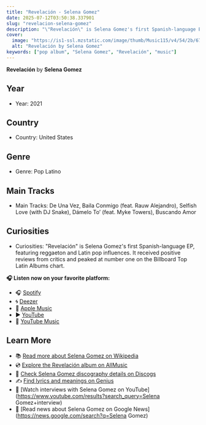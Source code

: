 ```yaml
---
title: "Revelación - Selena Gomez"
date: 2025-07-12T03:50:38.337901
slug: "revelacion-selena-gomez"
description: "\"Revelación\" is Selena Gomez's first Spanish-language EP, featuring reggaeton and Latin pop influences."
cover:
  image: "https://is1-ssl.mzstatic.com/image/thumb/Music115/v4/54/2b/67/542b6728-c2e9-77af-8aee-6cfdd0b4ac24/21UMGIM06300.rgb.jpg/500x500bb.jpg"
  alt: "Revelación by Selena Gomez"
keywords: ["pop album", "Selena Gomez", "Revelación", "music"]
---
```


**Revelación** by **Selena Gomez**

## Year
- Year: 2021
## Country
- Country: United States
## Genre
- Genre: Pop Latino
## Main Tracks
- Main Tracks: De Una Vez, Baila Conmigo (feat. Rauw Alejandro), Selfish Love (with DJ Snake), Dámelo To’ (feat. Myke Towers), Buscando Amor
## Curiosities
- Curiosities: "Revelación" is Selena Gomez's first Spanish-language EP, featuring reggaeton and Latin pop influences. It received positive reviews from critics and peaked at number one on the Billboard Top Latin Albums chart.



**🎧 Listen now on your favorite platform:**

- 🎧 [Spotify](https://open.spotify.com/search/Revelaci%C3%B3n%20Selena%20Gomez)
- 🌀 [Deezer](https://www.deezer.com/search/Revelaci%C3%B3n%20Selena%20Gomez)
- 🍎 [Apple Music](https://music.apple.com/search?term=Revelaci%C3%B3n%20Selena%20Gomez)
- ▶️ [YouTube](https://www.youtube.com/results?search_query=Revelaci%C3%B3n%20Selena%20Gomez)
- 🎵 [YouTube Music](https://music.youtube.com/search?q=Revelaci%C3%B3n%20Selena%20Gomez)

## Learn More

- 📚 [Read more about Selena Gomez on Wikipedia](https://en.wikipedia.org/wiki/Selena+Gomez)
- 💿 [Explore the Revelación album on AllMusic](https://www.allmusic.com/search/albums/Revelaci%C3%B3n)
- 📀 [Check Selena Gomez discography details on Discogs](https://www.discogs.com/search/?q=Revelaci%C3%B3n+Selena+Gomez&type=all)
- ✍️ [Find lyrics and meanings on Genius](https://genius.com/search?q=Revelaci%C3%B3n%20Selena+Gomez)
- 🎤 [Watch interviews with Selena Gomez on YouTube](https://www.youtube.com/results?search_query=Selena Gomez+interview)
- 📰 [Read news about Selena Gomez on Google News](https://news.google.com/search?q=Selena Gomez)